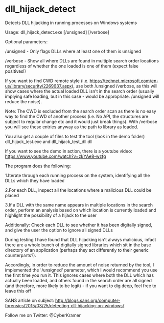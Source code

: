 # dll_hijack_detect
Detects DLL hijacking in running processes on Windows systems

Usage: dll_hijack_detect.exe [/unsigned] [/verbose]

Optional parameters:

/unsigned - Only flags DLLs where at least one of them is unsigned

/verbose - Show all where DLLs are found in multiple search order locations regardless of whether the one loaded is one of them (expect false positives!)

If you want to find CWD remote style (i.e. https://technet.microsoft.com/en-us/library/security/2269637.aspx), use both /unsigned /verbose, as this will show cases where the actual loaded DLL isn't in the search order (usually implying safe loading, but in this case - would be appropriate. /unsigned will reduce the noise). 

Note: The CWD is excluded from the search order scan as there is no easy way to find the CWD of another process (i.e. No API, the structures are subject to regular change etc and it would just break things). With /verbose you will see these entries anyway as the path to library as loaded.

You also get a couple of files to test the tool (look in the demo folder)
dll_hijack_test.exe and dll_hijack_test_dll.dll

If you want to see the demo in action, there is a youtube video:
https://www.youtube.com/watch?v=zkYAe8-wzfg

The program does the following:

1.Iterate through each running process on the system, identifying all the DLLs which they have loaded

2.For each DLL, inspect all the locations where a malicious DLL could be placed

3.If a DLL with the same name appears in multiple locations in the search order, perform an analysis based on which location is currently loaded and highlight the possibility of a hijack to the user

Additionally: Check each DLL to see whether it has been digitally signed, and give the user the option to ignore all signed DLLs

During testing I have found that DLL hijacking isn't always malicious, infact there are a whole bunch of digitally signed libraries which sit in the base directory of an application (perhaps they act differently to their generic counterparts?).

Accordingly, in order to reduce the amount of noise returned by the tool, I implemented the '/unsigned' parameter, which I would recommend you use the first time you run it. This ignores cases where both the DLL which has actually been loaded, and others found in the search order are all signed (and therefore, more likely to be legit) - if you want to dig deep, feel free to leave this off

SANS article on subject:
http://blogs.sans.org/computer-forensics/2015/03/25/detecting-dll-hijacking-on-windows/

Follow me on Twitter: @CyberKramer
